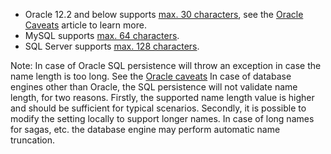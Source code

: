 
- Oracle 12.2 and below supports [max. 30 characters](https://docs.oracle.com/database/121/SQLRF/sql_elements008.htm#SQLRF00223), see the [Oracle Caveats](/persistence/sql/oracle-caveats.md) article to learn more.
- MySQL supports [max. 64 characters](https://dev.mysql.com/doc/refman/5.7/en/identifiers.html).
- SQL Server supports [max. 128 characters](https://docs.microsoft.com/en-us/sql/sql-server/maximum-capacity-specifications-for-sql-server).

Note: In case of Oracle SQL persistence will throw an exception in case the name length is too long. See the [Oracle caveats](/persistence/sql/oracle-caveats.md)  In case of database engines other than Oracle, the SQL persistence will not validate name length, for two reasons. Firstly, the supported name length value is higher and should be sufficient for typical scenarios. Secondly, it is possible to modify the setting locally to support longer names. In case of long names for sagas, etc. the database engine may perform automatic name truncation.
